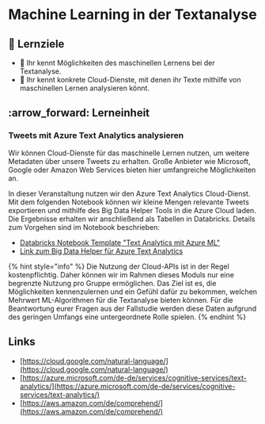 # Machine Learning in der Textanalyse

## :dart: Lernziele

* :dart: Ihr kennt Möglichkeiten des maschinellen Lernens bei der Textanalyse.
* :dart: Ihr kennt konkrete Cloud-Dienste, mit denen ihr Texte mithilfe von maschinellen Lernen analysieren könnt.

## :arrow\_forward: Lerneinheit

### Tweets mit Azure Text Analytics analysieren

Wir können Cloud-Dienste für das maschinelle Lernen nutzen, um weitere Metadaten über unsere Tweets zu erhalten. Große Anbieter wie Microsoft, Google oder Amazon Web Services bieten hier umfangreiche Möglichkeiten an.&#x20;

In dieser Veranstaltung nutzen wir den Azure Text Analytics Cloud-Dienst. Mit dem folgenden Notebook können wir kleine Mengen relevante Tweets exportieren und mithilfe des Big Data Helper Tools in die Azure Cloud laden. Die Ergebnisse erhalten wir anschließend als Tabellen in Databricks. Details zum Vorgehen sind im Notebook beschrieben:

* [Databricks Notebook Template "Text Analytics mit Azure ML"](https://winf-hsos.github.io/databricks-notebooks/big-data-analytics/Text%20Analytics%20mit%20Azure%20ML.html)
* [Link zum Big Data Helper für Azure Text Analytics](https://big-data-analytics-helper.glitch.me/text/index.html)

{% hint style="info" %}
Die Nutzung der Cloud-APIs ist in der Regel kostenpflichtig. Daher können wir im Rahmen dieses Moduls nur eine begrenzte Nutzung pro Gruppe ermöglichen. Das Ziel ist es, die Möglichkeiten kennenzulernen und ein Gefühl dafür zu bekommen, welchen Mehrwert ML-Algorithmen für die Textanalyse bieten können. Für die Beantwortung eurer Fragen aus der Fallstudie werden diese Daten aufgrund des geringen Umfangs eine untergeordnete Rolle spielen.
{% endhint %}

## Links

* [https://cloud.google.com/natural-language/](https://cloud.google.com/natural-language/)
* [https://azure.microsoft.com/de-de/services/cognitive-services/text-analytics/](https://azure.microsoft.com/de-de/services/cognitive-services/text-analytics/)
* [https://aws.amazon.com/de/comprehend/](https://aws.amazon.com/de/comprehend/)
